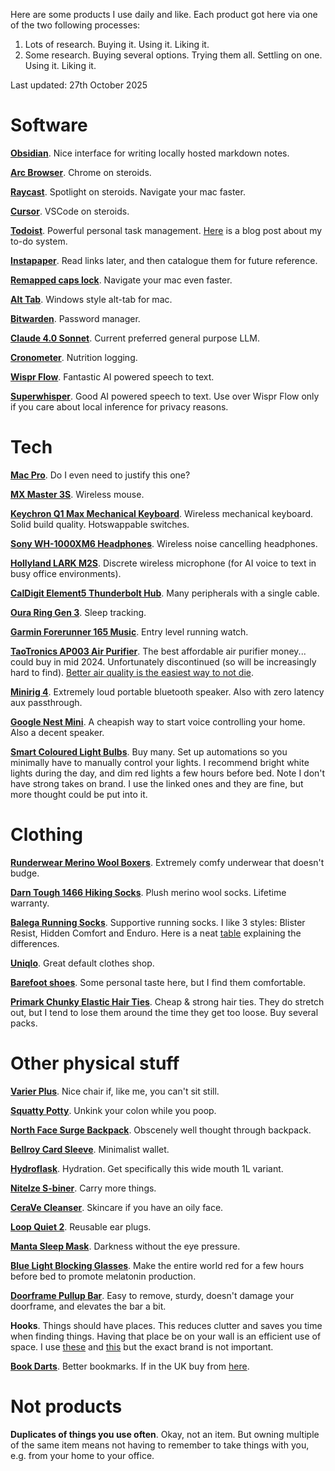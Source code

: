 Here are some products I use daily and like. Each product got here via one of the two following processes:

1. Lots of research. Buying it. Using it. Liking it.
2. Some research. Buying several options. Trying them all. Settling on one. Using it. Liking it.

Last updated: 27th October 2025


# Software

**[Obsidian](https://obsidian.md/)**. Nice interface for writing locally hosted markdown notes.

**[Arc Browser](https://arc.net/)**. Chrome on steroids.

**[Raycast](https://www.raycast.com/)**. Spotlight on steroids. Navigate your mac faster.

**[Cursor](https://www.cursor.com/)**. VSCode on steroids.

**[Todoist](https://app.todoist.com/app/project/6W2gvXWXX4prqJ7G)**. Powerful personal task management. [Here](/todo) is a blog post about my to-do system.

**[Instapaper](https://www.instapaper.com/u)**. Read links later, and then catalogue them for future reference.

**[Remapped caps lock](https://www.lesswrong.com/posts/hPLvZsNZGsQSLfMee/remap-your-caps-lock-key)**. Navigate your mac even faster.

**[Alt Tab](https://alt-tab-macos.netlify.app/)**. Windows style alt-tab for mac.

**[Bitwarden](https://bitwarden.com/)**. Password manager.

**[Claude 4.0 Sonnet](https://claude.ai/)**. Current preferred general purpose LLM.

**[Cronometer](https://cronometer.com/)**. Nutrition logging.

**[Wispr Flow](https://wisprflow.ai/)**. Fantastic AI powered speech to text.

**[Superwhisper](https://superwhisper.com/)**. Good AI powered speech to text. Use over Wispr Flow only if you care about local inference for privacy reasons.

# Tech

**[Mac Pro](https://www.apple.com/uk/macbook-pro/)**. Do I even need to justify this one?

**[MX Master 3S](https://www.logitech.com/en-gb/shop/p/mx-master-3s)**. Wireless mouse.

**[Keychron Q1 Max Mechanical Keyboard](https://www.keychron.uk/products/keychron-q1-max-qmk-via-wireless-custom-mechanical-keyboard-iso-layout-collection?variant=46077851631786)**. Wireless mechanical keyboard. Solid build quality. Hotswappable switches.

**[Sony WH-1000XM6 Headphones](https://www.sony.co.uk/headphones/products/wh-1000xm6?sku=wh1000xm6s.ce7)**. Wireless noise cancelling headphones.

**[Hollyland LARK M2S](https://www.hollyland.com/product/lark-m2s)**. Discrete wireless microphone (for AI voice to text in busy office environments).

**[CalDigit Element5 Thunderbolt Hub](https://www.caldigit.com/thunderbolt-5-element-5-hub/)**. Many peripherals with a single cable.

**[Oura Ring Gen 3](https://ouraring.com/)**. Sleep tracking.

**[Garmin Forerunner 165 Music](https://www.garmin.com/en-GB/p/1611937/pn/010-02863-31)**. Entry level running watch.

**[TaoTronics AP003 Air Purifier](https://housefresh.com/taotronics-ap003-review/)**. The best affordable air purifier money... could buy in mid 2024. Unfortunately discontinued (so will be increasingly hard to find). [Better air quality is the easiest way to not die](https://dynomight.net/air/).

**[Minirig 4](https://minirigs.co.uk/speakers/bluetooth-minirig-4)**. Extremely loud portable bluetooth speaker. Also with zero latency aux passthrough.

**[Google Nest Mini](https://store.google.com/gb/config/google_nest_mini?hl=en-GB&selections=eyJwcm9kdWN0RmFtaWx5IjoiWjI5dloyeGxYMjVsYzNSZmJXbHVhUT09In0%3D)**. A cheapish way to start voice controlling your home. Also a decent speaker.

**[Smart Coloured Light Bulbs](https://amzn.eu/d/34xoGgx)**. Buy many. Set up automations so you minimally have to manually control your lights. I recommend bright white lights during the day, and dim red lights a few hours before bed. Note I don't have strong takes on brand. I use the linked ones and they are fine, but more thought could be put into it.

# Clothing

**[Runderwear Merino Wool Boxers](https://www.runderwear.co.uk/products/merino-boxers-multibuy-x3)**. Extremely comfy underwear that doesn't budge.

**[Darn Tough 1466 Hiking Socks](https://darntough.uk/products/mens-merino-wool-hiker-micro-crew-cushioned-midweight-hiking-socks?variant=42648726929598)**. Plush merino wool socks. Lifetime warranty.

**[Balega Running Socks](https://balega.co.uk/)**. Supportive running socks. I like 3 styles: Blister Resist, Hidden Comfort and Enduro. Here is a neat [table](https://m.media-amazon.com/images/S/aplus-media/vc/bfdbcc99-cb4d-491f-8cf9-b4dc9c8036f6.__CR0,0,970,600_PT0_SX970_V1___.jpg) explaining the differences.

**[Uniqlo](https://www.uniqlo.com/uk/en/)**. Great default clothes shop.

**[Barefoot shoes](https://www.vivobarefoot.com/uk/primus-lite-iii-mens-ss22?colour=Bright%20White)**. Some personal taste here, but I find them comfortable.

**[Primark Chunky Elastic Hair Ties](https://www.primark.com/en-gb/p/10pk-chunky-hair-elastics-black-991128693804)**. Cheap & strong hair ties. They do stretch out, but I tend to lose them around the time they get too loose. Buy several packs.

# Other physical stuff

**[Varier Plus](https://www.backinaction.co.uk/variable-plus-kneeling-chair-stock#tab_VariablePlusINSTOCK_VariablePlusINSTOCK_LightBrown)**. Nice chair if, like me, you can't sit still.

**[Squatty Potty](https://amzn.eu/d/2vn5oFb)**. Unkink your colon while you poop.

**[North Face Surge Backpack](https://www.thenorthface.co.uk/en-gb/p/men-211701/surge-backpack-NF0A52SG)**. Obscenely well thought through backpack.

**[Bellroy Card Sleeve](https://bellroy.com/products/card-sleeve-wallet?color=ocean&material=leather&size=default#slide-0)**. Minimalist wallet.

**[Hydroflask](https://www.hydroflask.com/gb/32-oz-wide-mouth/)**. Hydration. Get specifically this wide mouth 1L variant.

**[NiteIze S-biner](https://www.niteize.co.uk/collections/s-biners-carabiners)**. Carry more things.

**[CeraVe Cleanser](https://www.cerave.co.uk/skincare/cleansers/sa-smoothing-cleanser)**. Skincare if you have an oily face.

**[Loop Quiet 2](https://www.loopearplugs.com/products/quiet?variant=48262905594191)**. Reusable ear plugs.

**[Manta Sleep Mask](https://mantasleep.uk/products/manta-sleep-mask)**. Darkness without the eye pressure.

**[Blue Light Blocking Glasses](https://www.blockbluelight.co.uk/products/taylor-blue-blocking-glasses-black?_psq=nightfall+taylor&_v=1.0)**. Make the entire world red for a few hours before bed to promote melatonin production.

**[Doorframe Pullup Bar](https://amzn.eu/d/6gIDTSh)**. Easy to remove, sturdy, doesn't damage your doorframe, and elevates the bar a bit.

**Hooks**. Things should have places. This reduces clutter and saves you time when finding things. Having that place be on your wall is an efficient use of space. I use [these](https://amzn.eu/d/8c4wyXn) and [this](https://www.amazon.co.uk/dp/B07W6SVDK7?th=1) but the exact brand is not important.

**[Book Darts](https://www.lesswrong.com/posts/n6nsPzJWurKWKk2pA/somebody-invented-a-better-bookmark)**. Better bookmarks. If in the UK buy from [here](https://theliterarygiftshop.co.uk/products/book-darts-mixed-tin?variant=43067965800678).

# Not products

**Duplicates of things you use often**. Okay, not an item. But owning multiple of the same item means not having to remember to take things with you, e.g. from your home to your office.